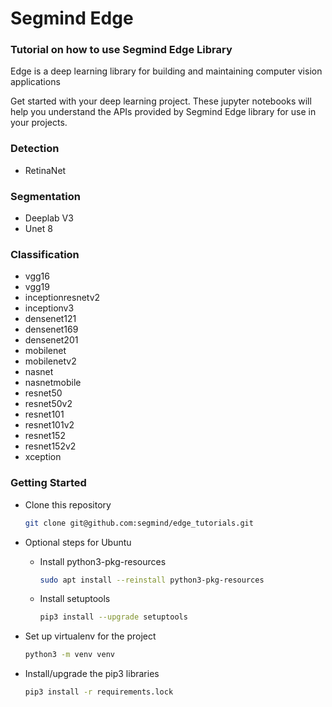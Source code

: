 # Segmind Edge

### Tutorial on how to use Segmind Edge Library

Edge is a deep learning library for building and maintaining computer vision applications

Get started with your deep learning project. These jupyter notebooks will help you understand the APIs provided by Segmind Edge library for use in your projects.

### Detection
- RetinaNet

### Segmentation
- Deeplab V3
- Unet 8

### Classification
- vgg16
- vgg19
- inceptionresnetv2
- inceptionv3
- densenet121
- densenet169
- densenet201
- mobilenet
- mobilenetv2
- nasnet
- nasnetmobile
- resnet50
- resnet50v2
- resnet101
- resnet101v2
- resnet152
- resnet152v2
- xception

### Getting Started

- Clone this repository
    ```bash
    git clone git@github.com:segmind/edge_tutorials.git
    ```

- Optional steps for Ubuntu

    - Install python3-pkg-resources

        ```bash
        sudo apt install --reinstall python3-pkg-resources
        ```

    - Install setuptools
        ```bash
        pip3 install --upgrade setuptools
        ```

- Set up virtualenv for the project
    ```bash
    python3 -m venv venv
    ```

- Install/upgrade the pip3 libraries
    ```bash
    pip3 install -r requirements.lock
    ```
